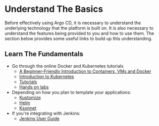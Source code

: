 # Understand The Basics

Before effectively using Argo CD, it is necessary to understand the underlying technology that the platform is built on. It is also necessary to understand the features being provided to you and how to use them. The section below provides some useful links to build up this understanding.
 
## Learn The Fundamentals

* Go through the online Docker and Kubernetes tutorials
	* [A Beginner-Friendly Introduction to Containers, VMs and Docker](https://medium.freecodecamp.org/a-beginner-friendly-introduction-to-containers-vms-and-docker-79a9e3e119b)
	* [Introduction to Kubernetes](https://www.edx.org/course/introduction-to-kubernetes)
	* [Tutorials](https://kubernetes.io/docs/tutorials/)
	* [Hands on labs](https://katacoda.com/courses/kubernetes/)
* Depending on how you plan to template your applications:
    * [Kustomize](https://kustomize.io) 
    * [Helm](https://helm.sh)
    * [Ksonnet](https://ksonnet.io) 
* If you're integrating with Jenkins:
	* [Jenkins User Guide](https://jenkins.io)
